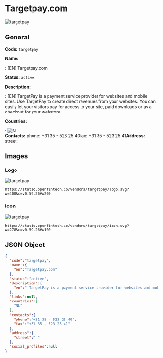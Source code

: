 
# Targetpay.com 
![targetpay](https://static.openfintech.io/vendors/targetpay/logo.svg?w=400&c=v0.59.26#w200)  

## General 
 
**Code:** `targetpay` 
 
**Name:** 
 
:	[EN] Targetpay.com 
 
**Status:** `active` 
 
**Description:** 
 
: [EN]  TargetPay is a payment service provider for websites and mobile sites. Use TargetPay to create direct revenues from your websites. You can easily let your visitors pay for access to your site, paid downloads or as a checkout for your webstore.  
 
 
**Countries:** 
 
:	![NL](https://cdnjs.cloudflare.com/ajax/libs/flag-icon-css/3.3.0/flags/4x3/nl.svg#w24)  
**Contacts:** 
phone: +31 35 - 523 25 40fax: +31 35 - 523 25 41**Address:** 
street:   

## Images 

### Logo 
 
![targetpay](https://static.openfintech.io/vendors/targetpay/logo.svg?w=400&c=v0.59.26#w200)  

```
https://static.openfintech.io/vendors/targetpay/logo.svg?w=400&c=v0.59.26#w200
```  

### Icon 
 
![targetpay](https://static.openfintech.io/vendors/targetpay/icon.svg?w=278&c=v0.59.26#w100)  

```
https://static.openfintech.io/vendors/targetpay/icon.svg?w=278&c=v0.59.26#w100
```  

## JSON Object 

```json
{
  "code":"targetpay",
  "name":{
    "en":"Targetpay.com"
  },
  "status":"active",
  "description":{
    "en":" TargetPay is a payment service provider for websites and mobile sites. Use TargetPay to create direct revenues from your websites. You can easily let your visitors pay for access to your site, paid downloads or as a checkout for your webstore. "
  },
  "links":null,
  "countries":[
    "NL"
  ],
  "contacts":{
    "phone":"+31 35 - 523 25 40",
    "fax":"+31 35 - 523 25 41"
  },
  "address":{
    "street":" "
  },
  "social_profiles":null
}
```  
